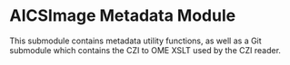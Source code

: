 # AICSImage Metadata Module

This submodule contains metadata utility functions, as well as a Git
submodule which contains the CZI to OME XSLT used by the CZI reader.

